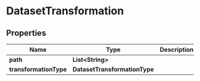

# DatasetTransformation


## Properties

| Name | Type | Description | Notes |
|------------ | ------------- | ------------- | -------------|
|**path** | **List&lt;String&gt;** |  |  |
|**transformationType** | **DatasetTransformationType** |  |  |



